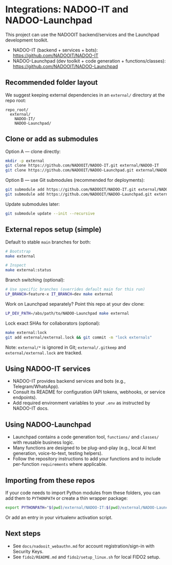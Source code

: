 # Integrations: NADOO-IT and NADOO-Launchpad

This project can use the NADOOIT backend/services and the Launchpad development toolkit.

- NADOO-IT (backend + services + bots): https://github.com/NADOOIT/NADOO-IT
- NADOO-Launchpad (dev toolkit + code generation + functions/classes): https://github.com/NADOOIT/NADOO-Launchpad

## Recommended folder layout
We suggest keeping external dependencies in an `external/` directory at the repo root:

```
repo_root/
  external/
    NADOO-IT/
    NADOO-Launchpad/
```

## Clone or add as submodules

Option A — clone directly:
```bash
mkdir -p external
git clone https://github.com/NADOOIT/NADOO-IT.git external/NADOO-IT
git clone https://github.com/NADOOIT/NADOO-Launchpad.git external/NADOO-Launchpad
```

Option B — use Git submodules (recommended for deployments):
```bash
git submodule add https://github.com/NADOOIT/NADOO-IT.git external/NADOO-IT
git submodule add https://github.com/NADOOIT/NADOO-Launchpad.git external/NADOO-Launchpad
```

Update submodules later:
```bash
git submodule update --init --recursive
```

## External repos setup (simple)
Default to stable `main` branches for both:

```bash
# Bootstrap
make external

# Inspect
make external:status
```

Branch switching (optional):

```bash
# Use specific branches (overrides default main for this run)
LP_BRANCH=feature-x IT_BRANCH=dev make external
```

Work on Launchpad separately? Point this repo at your dev clone:

```bash
LP_DEV_PATH=/abs/path/to/NADOO-Launchpad make external
```

Lock exact SHAs for collaborators (optional):

```bash
make external:lock
git add external/external.lock && git commit -m "lock externals"
```

Note: `external/*` is ignored in Git; `external/.gitkeep` and `external/external.lock` are tracked.

## Using NADOO-IT services
- NADOO-IT provides backend services and bots (e.g., Telegram/WhatsApp).
- Consult its README for configuration (API tokens, webhooks, or service endpoints).
- Add required environment variables to your `.env` as instructed by NADOO-IT docs.

## Using NADOO-Launchpad
- Launchpad contains a code generation tool, `functions/` and `classes/` with reusable business logic.
- Many functions are designed to be plug-and-play (e.g., local AI text generation, voice-to-text, testing helpers).
- Follow the repository instructions to add your functions and to include per-function `requirements` where applicable.

## Importing from these repos
If your code needs to import Python modules from these folders, you can add them to `PYTHONPATH` or create a thin wrapper package:

```bash
export PYTHONPATH="$(pwd)/external/NADOO-IT:$(pwd)/external/NADOO-Launchpad:$PYTHONPATH"
```

Or add an entry in your virtualenv activation script.

## Next steps
- See `docs/nadooit_webauthn.md` for account registration/sign-in with Security Keys.
- See `fido2/README.md` and `fido2/setup_linux.sh` for local FIDO2 setup.
